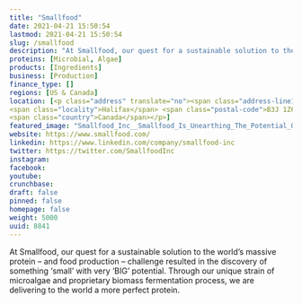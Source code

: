 ```yaml
---
title: "Smallfood"
date: 2021-04-21 15:50:54
lastmod: 2021-04-21 15:50:54
slug: /smallfood
description: "At Smallfood, our quest for a sustainable solution to the world’s massive protein – and food production – challenge resulted in the discovery of something ‘small’ with very ‘BIG’ potential. Through our unique strain of microalgae and proprietary biomass fermentation process, we are delivering to the world a more perfect protein."
proteins: [Microbial, Algae]
products: [Ingredients]
business: [Production]
finance_type: []
regions: [US & Canada]
location: [<p class="address" translate="no"><span class="address-line1">Barrington Street</span><br>
<span class="locality">Halifax</span> <span class="postal-code">B3J 1Z6</span><br>
<span class="country">Canada</span></p>]
featured_image: "Smallfood_Inc__Smallfood_Is_Unearthing_The_Potential_Of_Microbes.jpg"
website: https://www.smallfood.com/
linkedin: https://www.linkedin.com/company/smallfood-inc
twitter: https://twitter.com/SmallfoodInc
instagram: 
facebook: 
youtube: 
crunchbase: 
draft: false
pinned: false
homepage: false
weight: 5000
uuid: 8841
---
```

At Smallfood, our quest for a sustainable solution to the world’s massive protein – and food production – challenge resulted in the discovery of something ‘small’ with very ‘BIG’ potential. Through our unique strain of microalgae and proprietary biomass fermentation process, we are delivering to the world a more perfect protein.
